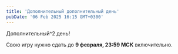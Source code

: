 ```yaml
---
title: 'Дополнительный дополнительный день'
pubDate: '06 Feb 2025 16:15 GMT+0300'
---
```


Дополнительный^2 день!

Свою игру нужно сдать до **9 февраля, 23:59 МСК** включительно.
